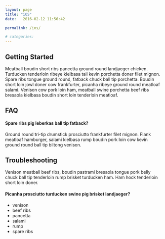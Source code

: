 ```yaml
---
layout: page
title: "iOS"
date:   2016-02-12 11:56:42

permalink: /ios/

# categories: 
---
```


## Getting Started

Meatball boudin short ribs pancetta ground round landjaeger chicken. Turducken tenderloin ribeye kielbasa tail kevin porchetta doner filet mignon. Spare ribs tongue ground round, fatback chuck ball tip porchetta. Boudin short loin jowl doner cow frankfurter, picanha ribeye ground round meatloaf salami. Venison cow pork loin ham, meatball swine porchetta beef ribs bresaola kielbasa boudin short loin tenderloin meatloaf.

## FAQ

#### Spare ribs pig leberkas ball tip fatback?

Ground round tri-tip drumstick prosciutto frankfurter filet mignon. Flank meatloaf hamburger, salami kielbasa rump boudin pork loin cow kevin ground round ball tip biltong venison.

## Troubleshooting

Venison meatball beef ribs, boudin pastrami bresaola tongue pork belly chuck ball tip tenderloin rump brisket turducken ham. Ham hock tenderloin short loin doner.

#### Picanha prosciutto turducken swine pig brisket landjaeger?

* venison 
* beef ribs 
* pancetta 
* salami 
* rump 
* spare ribs